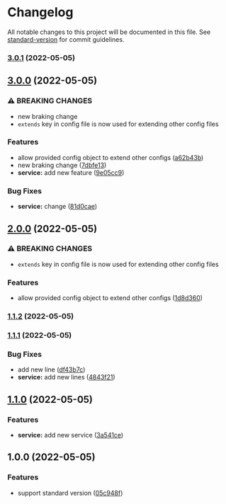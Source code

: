 # Changelog

All notable changes to this project will be documented in this file. See [standard-version](https://github.com/conventional-changelog/standard-version) for commit guidelines.

### [3.0.1](https://github.com/Hashen110/conventional-commits/compare/v3.0.0...v3.0.1) (2022-05-05)

## [3.0.0](https://github.com/Hashen110/conventional-commits/compare/v2.0.0...v3.0.0) (2022-05-05)


### ⚠ BREAKING CHANGES

* new braking change
* `extends` key in config file is now used for extending other config files

### Features

* allow provided config object to extend other configs ([a62b43b](https://github.com/Hashen110/conventional-commits/commit/a62b43be5d7c2c22a686170a219d42c515421244))
* new braking change ([7dbfe13](https://github.com/Hashen110/conventional-commits/commit/7dbfe13cf3b14d8c2550a35c762f090742af0fb6))
* **service:** add new feature ([9e05cc9](https://github.com/Hashen110/conventional-commits/commit/9e05cc94a33139d02d6c03f19fd46fadd21238fc))


### Bug Fixes

* **service:** change ([81d0cae](https://github.com/Hashen110/conventional-commits/commit/81d0cae1aa36d6ab89caf39cadcb2930d7ef5be8))

## [2.0.0](https://github.com/Hashen110/conventional-commits/compare/v1.1.2...v2.0.0) (2022-05-05)


### ⚠ BREAKING CHANGES

* `extends` key in config file is now used for extending other config files

### Features

* allow provided config object to extend other configs ([1d8d360](https://github.com/Hashen110/conventional-commits/commit/1d8d3607ca57d9f5302f6ec1cbe658485be5d0aa))

### [1.1.2](https://github.com/Hashen110/conventional-commits/compare/v1.1.1...v1.1.2) (2022-05-05)

### [1.1.1](https://github.com/Hashen110/conventional-commits/compare/v1.1.0...v1.1.1) (2022-05-05)


### Bug Fixes

* add new line ([df43b7c](https://github.com/Hashen110/conventional-commits/commit/df43b7c9f20242040354f7caa8dfa5258513dfb5))
* **service:** add new lines ([4843f21](https://github.com/Hashen110/conventional-commits/commit/4843f21a0d1db6445b457db53d27edce336eca21))

## [1.1.0](https://github.com/Hashen110/conventional-commits/compare/v1.0.0...v1.1.0) (2022-05-05)


### Features

* **service:** add new service ([3a541ce](https://github.com/Hashen110/conventional-commits/commit/3a541ce04ea2d066c92d2ce1d3ad4c3411a9c316))

## 1.0.0 (2022-05-05)


### Features

* support standard version ([05c948f](https://github.com/Hashen110/conventional-commits/commit/05c948f465b7f1a9784950d4ea2e4e6449df399c))
